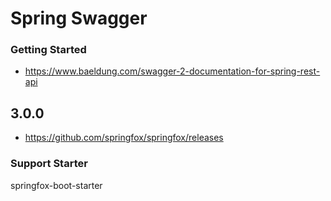 # Spring Swagger

### Getting Started 

- https://www.baeldung.com/swagger-2-documentation-for-spring-rest-api

## 3.0.0 

- https://github.com/springfox/springfox/releases

### Support Starter

springfox-boot-starter